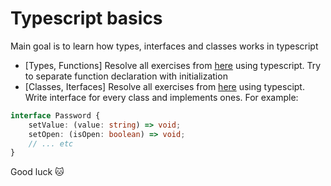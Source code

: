 # Typescript basics
Main goal is to learn how types, interfaces and classes works in typescript

* [Types, Functions] Resolve all exercises from [here](http://doc.a-level.com.ua/javascript-functions-scopes-homework) using typescript. Try to separate function declaration with initialization
* [Classes, Iterfaces] Resolve all exercises from [here](http://doc.a-level.com.ua/javascript-functional-oop-homework/) using typescipt. Write interface for every class and implements ones. For example:
```typescript
interface Password {
    setValue: (value: string) => void;
    setOpen: (isOpen: boolean) => void;
    // ... etc
}
```

Good luck 🐱